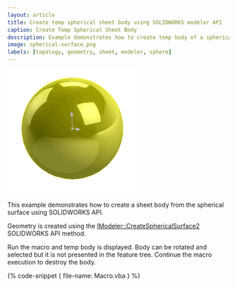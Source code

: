 ```yaml
---
layout: article
title: Create temp spherical sheet body using SOLIDWORKS modeler API
caption: Create Temp Spherical Sheet Body
description: Example demonstrates how to create temp body of a spherical sheet
image: spherical-surface.png
labels: [topology, geometry, sheet, modeler, sphere]
---
```

![Spherical sheet body](spherical-surface.png)

This example demonstrates how to create a sheet body from the spherical surface using SOLIDWORKS API.

Geometry is created using the [IModeler::CreateSphericalSurface2](http://help.solidworks.com/2018/english/api/sldworksapi/solidworks.interop.sldworks~solidworks.interop.sldworks.imodeler~createsphericalsurface2.html) SOLIDWORKS API method.

Run the macro and temp body is displayed. Body can be rotated and selected but it is not presented in the feature tree. Continue the macro execution to destroy the body.

{% code-snippet { file-name: Macro.vba } %}
